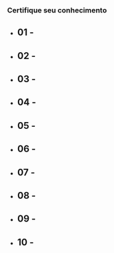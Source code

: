 ### Certifique seu conhecimento
* 01 - 
  - 
  
* 02 - 
    - 

* 03 - 
    - 

* 04 - 
    - 
  
* 05 - 
    - 

* 06 - 
    - 

* 07 - 
    - 

* 08 - 
    - 

* 09 - 
    - 

* 10 - 
    - 